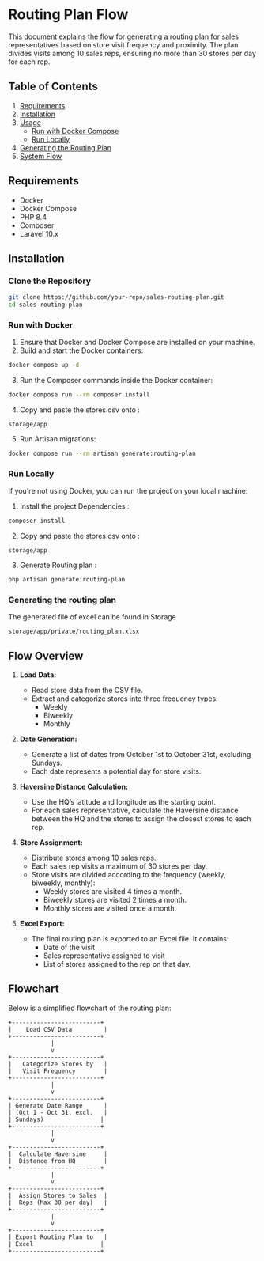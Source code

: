 # Routing Plan Flow

This document explains the flow for generating a routing plan for sales representatives based on store visit frequency and proximity. The plan divides visits among 10 sales reps, ensuring no more than 30 stores per day for each rep.

## Table of Contents
1. [Requirements](#requirements)
2. [Installation](#installation)
3. [Usage](#usage)
    - [Run with Docker Compose](#run-with-docker)
    - [Run Locally](#run-locally)
4. [Generating the Routing Plan](#generating-the-routing-plan)
5. [System Flow](#flow-overview)

## Requirements
- Docker
- Docker Compose
- PHP 8.4
- Composer
- Laravel 10.x

## Installation

### Clone the Repository
```bash
git clone https://github.com/your-repo/sales-routing-plan.git
cd sales-routing-plan
```
### Run with Docker
1. Ensure that Docker and Docker Compose are installed on your machine.
2. Build and start the Docker containers:

```bash
docker compose up -d
```

3. Run the Composer commands inside the Docker container:

```bash
docker compose run --rm composer install
```

4. Copy and paste the stores.csv onto :
```
storage/app
```

5. Run Artisan migrations:
```bash
docker compose run --rm artisan generate:routing-plan
```

### Run Locally
If you're not using Docker, you can run the project on your local machine:

1. Install the project Dependencies :
```bash
composer install
```

2. Copy and paste the stores.csv onto :
```
storage/app
```

3. Generate Routing plan : 
```bash
php artisan generate:routing-plan
```

### Generating the routing plan
The generated file of excel can be found in Storage
```
storage/app/private/routing_plan.xlsx
```
## Flow Overview

1. **Load Data:**
    - Read store data from the CSV file.
    - Extract and categorize stores into three frequency types:
        - Weekly
        - Biweekly
        - Monthly

2. **Date Generation:**
    - Generate a list of dates from October 1st to October 31st, excluding Sundays.
    - Each date represents a potential day for store visits.

3. **Haversine Distance Calculation:**
    - Use the HQ’s latitude and longitude as the starting point.
    - For each sales representative, calculate the Haversine distance between the HQ and the stores to assign the closest stores to each rep.

4. **Store Assignment:**
    - Distribute stores among 10 sales reps.
    - Each sales rep visits a maximum of 30 stores per day.
    - Store visits are divided according to the frequency (weekly, biweekly, monthly):
        - Weekly stores are visited 4 times a month.
        - Biweekly stores are visited 2 times a month.
        - Monthly stores are visited once a month.

5. **Excel Export:**
    - The final routing plan is exported to an Excel file. It contains:
        - Date of the visit
        - Sales representative assigned to visit
        - List of stores assigned to the rep on that day.

## Flowchart

Below is a simplified flowchart of the routing plan:

```plaintext
+-------------------------+
|    Load CSV Data         |
+-------------------------+
            |
            v
+-------------------------+
|   Categorize Stores by   |
|   Visit Frequency        |
+-------------------------+
            |
            v
+-------------------------+
| Generate Date Range      |
| (Oct 1 - Oct 31, excl.   |
| Sundays)                |
+-------------------------+
            |
            v
+-------------------------+
|  Calculate Haversine     |
|  Distance from HQ        |
+-------------------------+
            |
            v
+-------------------------+
|  Assign Stores to Sales  |
|  Reps (Max 30 per day)   |
+-------------------------+
            |
            v
+-------------------------+
| Export Routing Plan to   |
| Excel                   |
+-------------------------+
